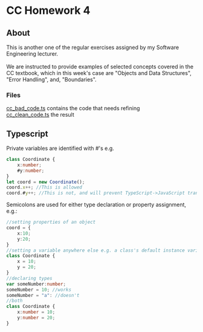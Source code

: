 # CC Homework 4
## About
This is another one of the regular exercises assigned by my Software Engineering lecturer. <br>
<br>
We are instructed to provide examples of selected concepts covered in the CC textbook, which in this week's case are "Objects and Data Structures", "Error Handling", and, "Boundaries".

### Files
[cc_bad_code.ts](https://github.com/wafibismail/cc_homework_4/blob/master/cc_bad_code.ts) contains the code that needs refining <br>
[cc_clean_code.ts](https://github.com/wafibismail/cc_homework_4/blob/master/cc_clean_code.ts) the result

## Typescript
Private variables are identified with #'s e.g.
```typescript
class Coordinate {
    x:number;
    #y:number;
}
let coord = new Coordinate();
coord.x++; //This is allowed
coord.#y++; //This is not, and will prevent TypeScript->JavaScript transpilation.
```

Semicolons are used for either type declaration or property assignment, e.g.:
```typescript
//setting properties of an object
coord = {
    x:10;
    y:20;
}
//setting a variable anywhere else e.g. a class's default instance variables
class Coordinate {
    x = 10;
    y = 20;
}
//declaring types
var someNumber:number;
someNumber = 10; //works
someNumber = "a": //doesn't
//both
class Coordinate {
    x:number = 10;
    y:number = 20;
}
```